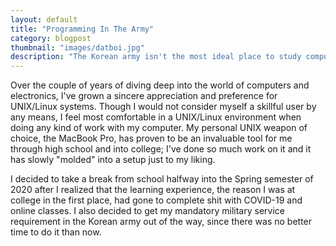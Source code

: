 ```yaml
---
layout: default
title: "Programming In The Army"
category: blogpost 
thumbnail: "images/datboi.jpg"
description: "The Korean army isn't the most ideal place to study computers; the PCs in the computer labs are restricted in usage. Despite this, I've found a somewhat satisfactory solution to my problem"
---
```


Over the couple of years of diving deep into the world of computers and electronics, I've grown a sincere appreciation and preference for UNIX/Linux systems. Though I would not consider myself a skillful user by any means, I feel most comfortable in a UNIX/Linux environment when doing any kind of work with my computer. My personal UNIX weapon of choice, the MacBook Pro, has proven to be an invaluable tool for me through high school and into college; I've done so much work on it and it has slowly "molded" into a setup just to my liking.

I decided to take a break from school halfway into the Spring semester of 2020 after I realized that the learning experience, the reason I was at college in the first place, had gone to complete shit with COVID-19 and online classes. I also decided to get my mandatory military service requirement in the Korean army out of the way, since there was no better time to do it than now. 
